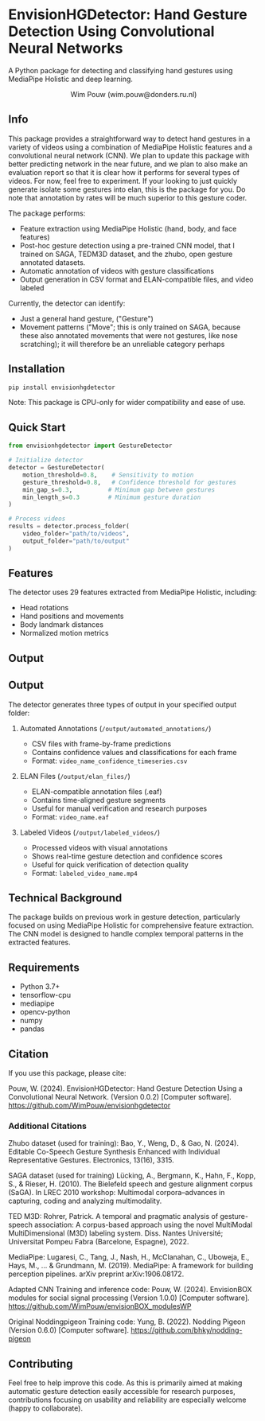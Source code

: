 # EnvisionHGDetector: Hand Gesture Detection Using Convolutional Neural Networks

A Python package for detecting and classifying hand gestures using MediaPipe Holistic and deep learning.
<div align="center">Wim Pouw (wim.pouw@donders.ru.nl)</div>

## Info
This package provides a straightforward way to detect hand gestures in a variety of videos using a combination of MediaPipe Holistic features and a convolutional neural network (CNN). We plan to update this package with better predicting network in the near future, and we plan to also make an evaluation report so that it is clear how it performs for several types of videos. For now, feel free to experiment. If your looking to just quickly generate isolate some gestures into elan, this is the package for you. Do note that annotation by rates will be much superior to this gesture coder.

The package performs:

* Feature extraction using MediaPipe Holistic (hand, body, and face features)
* Post-hoc gesture detection using a pre-trained CNN model, that I trained on SAGA, TEDM3D dataset, and the zhubo, open gesture annotated datasets.
* Automatic annotation of videos with gesture classifications
* Output generation in CSV format and ELAN-compatible files, and video labeled

Currently, the detector can identify:
- Just a general hand gesture, ("Gesture")
- Movement patterns ("Move"; this is only trained on SAGA, because these also annotated movements that were not gestures, like nose scratching); it will therefore be an unreliable category perhaps

## Installation

```bash / cmd / anaconda prompt
pip install envisionhgdetector
```

Note: This package is CPU-only for wider compatibility and ease of use.

## Quick Start

```python
from envisionhgdetector import GestureDetector

# Initialize detector
detector = GestureDetector(
    motion_threshold=0.8,    # Sensitivity to motion
    gesture_threshold=0.8,   # Confidence threshold for gestures
    min_gap_s=0.3,          # Minimum gap between gestures
    min_length_s=0.3        # Minimum gesture duration
)

# Process videos
results = detector.process_folder(
    video_folder="path/to/videos",
    output_folder="path/to/output"
)
```

## Features

The detector uses 29 features extracted from MediaPipe Holistic, including:
- Head rotations
- Hand positions and movements
- Body landmark distances
- Normalized motion metrics

## Output

## Output

The detector generates three types of output in your specified output folder:

1. Automated Annotations (`/output/automated_annotations/`)
   - CSV files with frame-by-frame predictions
   - Contains confidence values and classifications for each frame
   - Format: `video_name_confidence_timeseries.csv`

2. ELAN Files (`/output/elan_files/`)
   - ELAN-compatible annotation files (.eaf)
   - Contains time-aligned gesture segments
   - Useful for manual verification and research purposes
   - Format: `video_name.eaf`

3. Labeled Videos (`/output/labeled_videos/`)
   - Processed videos with visual annotations
   - Shows real-time gesture detection and confidence scores
   - Useful for quick verification of detection quality
   - Format: `labeled_video_name.mp4`

## Technical Background

The package builds on previous work in gesture detection, particularly focused on using MediaPipe Holistic for comprehensive feature extraction. The CNN model is designed to handle complex temporal patterns in the extracted features.

## Requirements
- Python 3.7+
- tensorflow-cpu
- mediapipe
- opencv-python
- numpy
- pandas

## Citation

If you use this package, please cite:

Pouw, W. (2024). EnvisionHGDetector: Hand Gesture Detection Using a Convolutional Neural Network. (Version 0.0.2) [Computer software]. https://github.com/WimPouw/envisionhgdetector

### Additional Citations

Zhubo dataset (used for training):
Bao, Y., Weng, D., & Gao, N. (2024). Editable Co-Speech Gesture Synthesis Enhanced with Individual Representative Gestures. Electronics, 13(16), 3315.

SAGA dataset (used for training)
Lücking, A., Bergmann, K., Hahn, F., Kopp, S., & Rieser, H. (2010). The Bielefeld speech and gesture alignment corpus (SaGA). In LREC 2010 workshop: Multimodal corpora–advances in capturing, coding and analyzing multimodality.

TED M3D:
Rohrer, Patrick. A temporal and pragmatic analysis of gesture-speech association: A corpus-based approach using the novel MultiModal MultiDimensional (M3D) labeling system. Diss. Nantes Université; Universitat Pompeu Fabra (Barcelone, Espagne), 2022.

MediaPipe:
Lugaresi, C., Tang, J., Nash, H., McClanahan, C., Uboweja, E., Hays, M., ... & Grundmann, M. (2019). MediaPipe: A framework for building perception pipelines. arXiv preprint arXiv:1906.08172.

Adapted CNN Training and inference code:
Pouw, W. (2024). EnvisionBOX modules for social signal processing (Version 1.0.0) [Computer software]. https://github.com/WimPouw/envisionBOX_modulesWP

Original Noddingpigeon Training code:
Yung, B. (2022). Nodding Pigeon (Version 0.6.0) [Computer software]. https://github.com/bhky/nodding-pigeon

## Contributing

Feel free to help improve this code. As this is primarily aimed at making automatic gesture detection easily accessible for research purposes, contributions focusing on usability and reliability are especially welcome (happy to collaborate).


